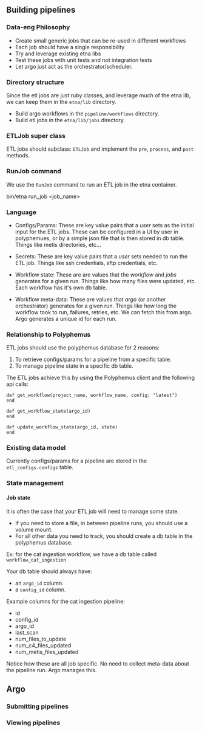 ## Building pipelines 

### Data-eng Philosophy

- Create small generic jobs that can be re-used in different workflows 
- Each job should have a single responsibility
- Try and leverage existing etna libs
- Test these jobs with unit tests and not integration tests
- Let argo just act as the orchestrator/scheduler. 

### Directory structure 

Since the etl jobs are just ruby classes, and leverage much of the etna lib, we can keep them in the `etna/lib` directory. 

- Build argo workflows in the `pipeline/workflows` directory.
- Build etl jobs in the `etna/lib/jobs` directory.

### ETLJob super class

ETL jobs should subclass: `ETLJob` and implement the `pre`, `process`, and `post` methods.

### RunJob command

We use the `RunJob` command to run an ETL job in the etna container.

bin/etna run_job <workflow> <job_name> <other args>

### Language 

- Configs/Params: These are key value pairs that a *user* sets as the initial input for the ETL jobs. These can be configured in a UI by user in polyphemues, or by a simple json file that is then stored in db table. Things like metis directories, etc...

- Secrets: These are key value pairs that a *user* sets needed to run the ETL job. Things like ssh credentials, sftp credentials, etc.

- Workflow state: These are are values that the *workflow* and *jobs* generates for a given run. Things like how many files were updated, etc. Each workflow has it's own db table.

- Workflow meta-data: These are values that *argo* (or another orchestrator) generates for a given run. Things like how long the workflow took to run, failures, retries, etc. We can fetch this from argo. Argo generates a unique id for each run. 

### Relationship to Polyphemus

ETL jobs should use the polyphemus database for 2 reasons:

1. To retrieve configs/params for a pipeline from a specific table.
2. To manage pipeline state in a specific db table.

The ETL jobs achieve this by using the Polyphemus client and the following api calls:

```      
def get_workflow(project_name, workflow_name, config: "latest")
end

def get_workflow_state(argo_id)
end

def update_workflow_state(argo_id, state)
end
```

### Existing data model

Currently configs/params for a pipeline are stored in the `etl_configs.configs` table. 

### State management

#### Job state

It is often the case that your ETL job will need to manage some state. 
- If you need to store a file, in between pipeline runs, you should use a volume mount.
- For all other data you need to track, you should create a db table in the polyphemus database.

Ex: for the cat ingestion workflow, we have a db table called `workflow_cat_ingestion`

Your db table should always have:
- an `argo_id` column. 
- a `config_id` column. 

Example columns for the cat ingestion pipeline:

- id
- config_id
- argo_id
- last_scan
- num_files_to_update
- num_c4_files_updated
- num_metis_files_updated

Notice how these are all job specific. No need to collect meta-data about the pipeline run. Argo manages this.

## Argo

### Submitting pipelines

### Viewing pipelines
